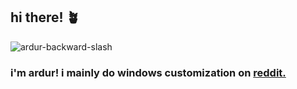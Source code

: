 ## hi there! 🪴
<p align="left"> <img src="https://komarev.com/ghpvc/?username=ardur-backward-slash" alt="ardur-backward-slash" /> </p>

### i'm ardur! i mainly do windows customization on [reddit.](https://www.reddit.com/user/PEWDSMEMETIME)
